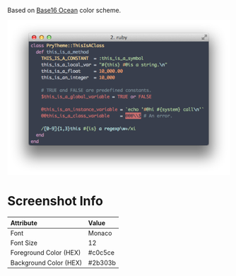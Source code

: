 Based on [Base16 Ocean](http://chriskempson.github.io/base16/#ocean) color scheme.

![Screenshot](./screenshot.png)

# Screenshot Info

| Attribute              | Value
|:-----------------------|:-------
| Font                   | Monaco
| Font Size              | 12
| Foreground Color (HEX) | #c0c5ce
| Background Color (HEX) | #2b303b
